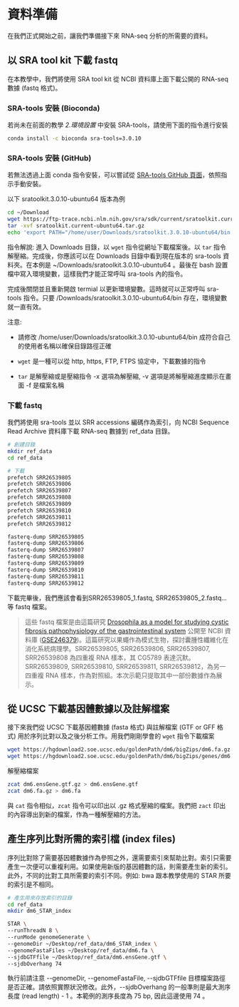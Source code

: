 # 資料準備

在我們正式開始之前，讓我們準備接下來 RNA-seq 分析的所需要的資料。

## 以 SRA tool kit 下載 fastq

在本教學中，我們將使用 SRA tool kit 從 NCBI 資料庫上面下載公開的 RNA-seq 數據 (fastq 格式)。

### SRA-tools 安裝 (Bioconda)

若尚未在前面的教學 *2.環境設置* 中安裝 SRA-tools，請使用下面的指令進行安裝 
```bash
conda install -c bioconda sra-tools=3.0.10
```

### SRA-tools 安裝 (GitHub)

若無法透過上面 conda 指令安裝，可以嘗試從 [SRA-tools GitHub 頁面](https://github.com/ncbi/sra-tools/wiki/01.-Downloading-SRA-Toolkit)，依照指示手動安裝。

以下 sratoolkit.3.0.10-ubuntu64 版本為例
```bash
cd ~/Download
wget https://ftp-trace.ncbi.nlm.nih.gov/sra/sdk/current/sratoolkit.current-ubuntu64.tar.gz
tar -xvf sratoolkit.current-ubuntu64.tar.gz
echo 'export PATH="/home/user/Downloads/sratoolkit.3.0.10-ubuntu64/bin:$PATH"' >> ~/.bashrc
```
指令解說: 進入 Downloads 目錄，以 `wget` 指令從網址下載檔案後。以 `tar` 指令解壓縮。完成後，你應該可以在 Downloads 目錄中看到現在版本的 sra-tools 資料夾。在本例是 ~/Downloads/sratoolkit.3.0.10-ubuntu64 。最後在 bash 設置檔中寫入環境變數，這樣我們才能正常呼叫 sra-tools 內的指令。

完成後關閉並且重新開啟 termial 以更新環境變數。這時就可以正常呼叫 sra-tools 指令。只要 /Downloads/sratoolkit.3.0.10-ubuntu64/bin 存在，環境變數就一直有效。

注意: 

- 請修改 /home/user/Downloads/sratoolkit.3.0.10-ubuntu64/bin 成符合自己的使用者名稱以確保目錄路徑正確

- `wget` 是一種可以從 http, https, FTP, FTPS 協定中，下載數據的指令

- `tar` 是解壓縮或是壓縮指令 -x 選項為解壓縮, -v 選項是將解壓縮進度顯示在畫面 -f 是檔案名稱

### 下載 fastq

我們將使用 sra-tools 並以 SRR accessions 編碼作為索引，向 NCBI Sequence Read Archive 資料庫下載 RNA-seq 數據到 ref_data 目錄。
```bash
# 創建目錄
mkdir ref_data
cd ref_data

# 下載
prefetch SRR26539805
prefetch SRR26539806
prefetch SRR26539807
prefetch SRR26539808
prefetch SRR26539809
prefetch SRR26539810
prefetch SRR26539811
prefetch SRR26539812

fasterq-dump SRR26539805
fasterq-dump SRR26539806
fasterq-dump SRR26539807
fasterq-dump SRR26539808
fasterq-dump SRR26539809
fasterq-dump SRR26539810
fasterq-dump SRR26539811
fasterq-dump SRR26539812
```
下載完畢後，我們應該會看到SRR26539805_1.fastq, SRR26539805_2.fastq...等 fastq 檔案。

> 這些 fastq 檔案是由這篇研究 [Drosophila as a model for studying cystic fibrosis pathophysiology of the gastrointestinal system](https://pubmed.ncbi.nlm.nih.gov/32345720/) 公開至 NCBI 資料庫 ([GSE246379](https://www.ncbi.nlm.nih.gov/geo/query/acc.cgi?acc=GSE246379))。這篇研究以果蠅作為模式生物，探討囊腫性纖維化在消化系統病理學。SRR26539805, SRR26539806, SRR26539807, SRR26539808 為四重複 RNA 樣本，其 CG5789 表達沉默。SRR26539809, SRR26539810, SRR26539811, SRR26539812，為另一四重複 RNA 樣本，作為對照組。本次示範只提取其中一部份數據作為展示。


## 從 UCSC 下載基因體數據以及註解檔案

接下來我們從 UCSC 下載基因體數據 (fasta 格式) 與註解檔案 (GTF or GFF 格式) 用於序列比對以及之後分析工作。用我們剛剛學會的 `wget` 指令下載檔案
```bash
wget https://hgdownload2.soe.ucsc.edu/goldenPath/dm6/bigZips/dm6.fa.gz
wget https://hgdownload2.soe.ucsc.edu/goldenPath/dm6/bigZips/genes/dm6.ensGene.gtf.gz
```

解壓縮檔案
```bash
zcat dm6.ensGene.gtf.gz > dm6.ensGene.gtf
zcat dm6.fa.gz > dm6.fa
```
與 `cat` 指令相似，`zcat` 指令可以印出以 .gz 格式壓縮的檔案。我們把 `zact` 印出的內容導出到新的檔案，作為一種解壓縮的方法。

## 產生序列比對所需的索引檔 (index files)

序列比對除了需要基因體數據作為參照之外，還需要索引來幫助比對。索引只需要產生一次便可以重複利用。如果使用新版的基因體數的話，則需要產生新的索引。此外，不同的比對工具所需要的索引不同。例如: bwa 跟本教學使用的 STAR 所要的索引是不相同。
```bash
# 產生用來存放索引的目錄
cd ref_data
mkdir dm6_STAR_index

STAR \
--runThreadN 8 \
--runMode genomeGenerate \
--genomeDir ~/Desktop/ref_data/dm6_STAR_index \
--genomeFastaFiles ~/Desktop/ref_data/dm6.fa \
--sjdbGTFfile ~/Desktop/ref_data/dm6.ensGene.gtf \
--sjdbOverhang 74
```
執行前請注意 --genomeDir, --genomeFastaFile, --sjdbGTFfile 目標檔案路徑是否正確。請依照實際狀況修改。此外，--sjdbOverhang 的一般準則是最大測序長度 (read length) - 1 。本範例的測序長度為 75 bp, 因此這邊使用 74 。 